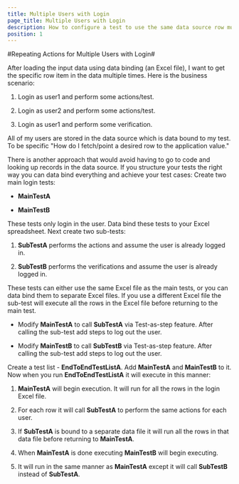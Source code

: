 ```yaml
---
title: Multiple Users with Login
page_title: Multiple Users with Login
description: How to configure a test to use the same data source row multiple times. 
position: 1
---
```

#Repeating Actions for Multiple Users with Login#

After loading the input data using data binding (an Excel file), I want to get the specific row item in the data multiple times. Here is the business scenario:

1. Login as user1 and perform some actions/test.

2. Login as user2 and perform some actions/test.

3. Login as user1 and perform some verification.

All of my users are stored in the data source which is data bound to my test. To be specific "How do I fetch/point a desired row to the application value."
 
There is another approach that would avoid having to go to code and looking up records in the data source. If you structure your tests the right way you can data bind everything and achieve your test cases: Create two main login tests:

* **MainTestA**
 
* **MainTestB**

These tests only login in the user. Data bind these tests to your Excel spreadsheet. Next create two sub-tests:

1. **SubTestA** performs the actions and assume the user is already logged in.

2. **SubTestB** performs the verifications and assume the user is already logged in.

These tests can either use the same Excel file as the main tests, or you can data bind them to separate Excel files. If you use a different Excel file the sub-test will execute all the rows in the Excel file before returning to the main test.

* Modify **MainTestA** to call **SubTestA** via Test-as-step feature. After calling the sub-test add steps to log out the user.

* Modify **MainTestB** to call **SubTestB** via Test-as-step feature. After calling the sub-test add steps to log out the user.

Create a test list - **EndToEndTestListA**. Add **MainTestA** and **MainTestB** to it. Now when you run **EndToEndTestListA** it will execute in this manner:

1. **MainTestA** will begin execution. It will run for all the rows in the login Excel file.

2. For each row it will call **SubTestA** to perform the same actions for each user.

3. If **SubTestA** is bound to a separate data file it will run all the rows in that data file before returning to **MainTestA**.

4. When **MainTestA** is done executing **MainTestB** will begin executing.

5. It will run in the same manner as **MainTestA** except it will call **SubTestB** instead of **SubTestA**.